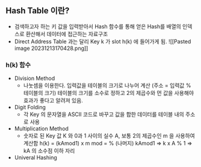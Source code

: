 ## Hash Table 이란?
* 검색하고자 하는 키 값을 입력받아서 Hash 함수를 통해 얻은 Hash를 배열의 인덱스로 환산해서 데이터에 접근하는 자료구조
* Direct Address Table 과는 달리 Key k 가 slot h(k) 에 들어가게 됨.
	![[Pasted image 20231213170428.png]]

### h(k) 함수
* Division Method
	* 나눗셈을 이용한다. 입력값을 테이블의 크기로 나누어 계산 
		(주소 = 입력값 % 테이블의 크기)
		테이블의 크기를 소수로 정하고 2의 제곱수와 먼 값을 사용해야 효과가 좋다고 알려져 있음.
* Digit Folding
	* 각 Key 의 문자열을 ASCII 코드로 바꾸고 값을 합한 데이터를 테이블 내의 주소로 사용
* Multiplication Method
	* 숫자로 된 Key 값 K 와 0과 1 사이의 실수 A, 보통 2의 제곱수인 m 을 사용하여 계산함
		h(k) = (kAmod1) x m
		mod = % (나머지)
		kAmod1 => k x A % 1 => kA 의 소수점 이하 자리
* Univeral Hashing